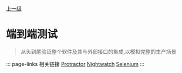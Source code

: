 [上一级](../)

# 端到端测试
> 从头到尾验证整个软件及其与外部接口的集成,以模拟完整的生产场景

::: page-links 相关链接
[Protractor](#) [Nightwatch](#) [Selenium](#) 
:::
